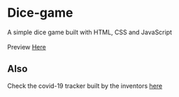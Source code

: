 # Dice-game
A simple dice game built with HTML, CSS and JavaScript
<br /><br />
Preview [Here](https://inventorsdev.github.io/dice-game)

## Also
Check the covid-19 tracker built by the inventors [here](https://inventorsdev.github.io/covid-hack) 
